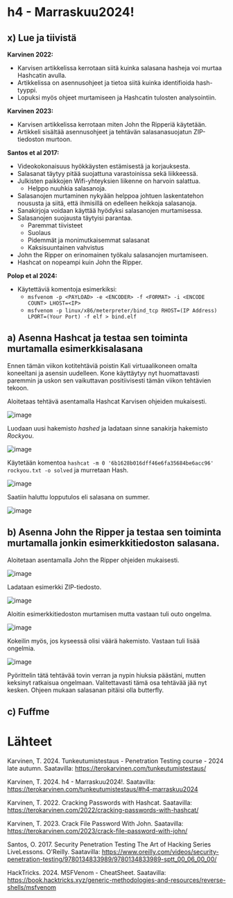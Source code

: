 # h4 - Marraskuu2024!
## x) Lue ja tiivistä
**Karvinen 2022:**
- Karvisen artikkelissa kerrotaan siitä kuinka salasana hasheja voi murtaa Hashcatin avulla.
- Artikkelissa on asennusohjeet ja tietoa siitä kuinka identifioida hash-tyyppi.
- Lopuksi myös ohjeet murtamiseen ja Hashcatin tulosten analysointiin.

**Karvinen 2023:**
- Karvisen artikkelissa kerrotaan miten John the Ripperiä käytetään.
- Artikkeli sisältää asennusohjeet ja tehtävän salasanasuojatun ZIP-tiedoston murtoon.

**Santos et al 2017:**
- Videokokonaisuus hyökkäysten estämisestä ja korjauksesta.
- Salasanat täytyy pitää suojattuna varastoinissa sekä liikkeessä.
- Julkisten paikkojen Wifi-yhteyksien liikenne on harvoin salattua.
    - Helppo nuuhkia salasanoja.
- Salasanojen murtaminen nykyään helppoa johtuen laskentatehon noususta ja siitä, että ihmisillä on edelleen heikkoja salasanoja.
- Sanakirjoja voidaan käyttää hyödyksi salasanojen murtamisessa.
- Salasanojen suojausta täytyisi parantaa.
    - Paremmat tiivisteet
    - Suolaus
    - Pidemmät ja monimutkaisemmat salasanat
    - Kaksisuuntainen vahvistus
- John the Ripper on erinomainen työkalu salasanojen murtamiseen.
- Hashcat on nopeampi kuin John the Ripper.

**Polop et al 2024:**
- Käytettäviä komentoja esimerkiksi:
    - ``msfvenom -p <PAYLOAD> -e <ENCODER> -f <FORMAT> -i <ENCODE COUNT> LHOST=<IP>``
    - ``msfvenom -p linux/x86/meterpreter/bind_tcp RHOST=(IP Address) LPORT=(Your Port) -f elf > bind.elf``
 
## a)  Asenna Hashcat ja testaa sen toiminta murtamalla esimerkkisalasana

Ennen tämän viikon kotitehtäviä poistin Kali virtuaalikoneen omalta koneeltani ja asensin uudelleen. Kone käyttäytyy nyt huomattavasti paremmin ja uskon sen vaikuttavan positiivisesti tämän viikon tehtävien tekoon.

Aloitetaas tehtävä asentamalla Hashcat Karvisen ohjeiden mukaisesti.

![image](https://github.com/user-attachments/assets/fc56d550-4a67-40f1-8a75-d554b56ce2de)

Luodaan uusi hakemisto *hashed* ja ladataan sinne sanakirja hakemisto *Rockyou*.

![image](https://github.com/user-attachments/assets/ea4e68dd-6732-4d7b-a5a5-e0028f38957d)

Käytetään komentoa ``hashcat -m 0 '6b1628b016dff46e6fa35684be6acc96' rockyou.txt -o solved`` ja murretaan Hash. 

![image](https://github.com/user-attachments/assets/66a335d1-0379-458d-9509-ef0971d3712b)

Saatiin haluttu lopputulos eli salasana on summer.

![image](https://github.com/user-attachments/assets/7d0cf121-5fe4-4f50-ac64-7c05bdaebcf8)

## b) Asenna John the Ripper ja testaa sen toiminta murtamalla jonkin esimerkkitiedoston salasana.

Aloitetaan asentamalla John the Ripper ohjeiden mukaisesti.

![image](https://github.com/user-attachments/assets/58e1a5d4-0bc1-4bff-b714-f0fdf76de879)

Ladataan esimerkki ZIP-tiedosto.

![image](https://github.com/user-attachments/assets/530c3933-4d1e-46bc-b53b-76a3a9b2cfec)

Aloitin esimerkkitiedoston murtamisen mutta vastaan tuli outo ongelma.

![image](https://github.com/user-attachments/assets/5eb52371-e774-4950-9061-fc16398fea6a)

Kokeilin myös, jos kyseessä olisi väärä hakemisto. Vastaan tuli lisää ongelmia.

![image](https://github.com/user-attachments/assets/bcd7a19b-6343-4460-98dd-bbec62e5eed0)

Pyörittelin tätä tehtävää tovin verran ja nypin hiuksia päästäni, mutten keksinyt ratkaisua ongelmaan. Valitettavasti tämä osa tehtävää jää nyt kesken. Ohjeen mukaan salasanan pitäisi olla butterfly. 

## c) Fuffme
# Lähteet
Karvinen, T. 2024. Tunkeutumistestaus - Penetration Testing course - 2024 late autumn. Saatavilla: https://terokarvinen.com/tunkeutumistestaus/

Karvinen, T. 2024. h4 - Marraskuu2024!. Saatavilla: https://terokarvinen.com/tunkeutumistestaus/#h4-marraskuu2024

Karvinen, T. 2022. Cracking Passwords with Hashcat. Saatavilla: https://terokarvinen.com/2022/cracking-passwords-with-hashcat/

Karvinen, T. 2023. Crack File Password With John. Saatavilla:  https://terokarvinen.com/2023/crack-file-password-with-john/

Santos, O. 2017. Security Penetration Testing The Art of Hacking Series LiveLessons. O'Reilly. Saatavilla: https://www.oreilly.com/videos/security-penetration-testing/9780134833989/9780134833989-sptt_00_06_00_00/

HackTricks. 2024. MSFVenom - CheatSheet. Saatavilla:  https://book.hacktricks.xyz/generic-methodologies-and-resources/reverse-shells/msfvenom

